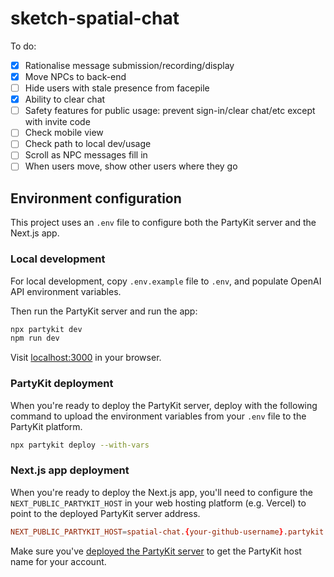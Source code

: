 # sketch-spatial-chat

To do:

- [x] Rationalise message submission/recording/display
- [x] Move NPCs to back-end
- [ ] Hide users with stale presence from facepile
- [x] Ability to clear chat
- [ ] Safety features for public usage: prevent sign-in/clear chat/etc except with invite code
- [ ] Check mobile view
- [ ] Check path to local dev/usage
- [ ] Scroll as NPC messages fill in
- [ ] When users move, show other users where they go

## Environment configuration

This project uses an `.env` file to configure both the PartyKit server and the Next.js app.

### Local development

For local development, copy `.env.example` file to `.env`, and populate OpenAI API environment variables.

Then run the PartyKit server and run the app:

```sh
npx partykit dev
npm run dev
```

Visit [localhost:3000](http://localhost:3000) in your browser.

### PartyKit deployment

When you're ready to deploy the PartyKit server, deploy with the following command to upload the environment variables from your `.env` file to the PartyKit platform.

```sh
npx partykit deploy --with-vars
```

### Next.js app deployment

When you're ready to deploy the Next.js app, you'll need to configure the `NEXT_PUBLIC_PARTYKIT_HOST` in your web hosting platform (e.g. Vercel) to point to the deployed PartyKit server address.

```conf
NEXT_PUBLIC_PARTYKIT_HOST=spatial-chat.{your-github-username}.partykit.dev
```

Make sure you've [deployed the PartyKit server](#partykit-deployment) to get the PartyKit host name for your account.

